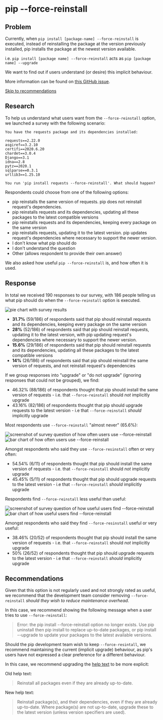 # pip --force-reinstall

## Problem

Currently, when `pip install [package-name] --force-reinstall` is executed, instead of reinstalling the package at the version previously installed, pip installs the package at the newest version available.

i.e. `pip install [package name] --force-reinstall` acts as `pip [package name] --upgrade`

We want to find out if users understand (or desire) this implicit behaviour.

More information can be found on [this GitHub issue](https://github.com/pypa/pip/issues/8238).

[Skip to recommendations](#recommendations)

## Research

To help us understand what users want from the `--force-reinstall` option, we launched a survey with the following scenario:

```
You have the requests package and its dependencies installed:

requests==2.22.0
asgiref==3.2.10
certifi==2020.6.20
chardet==3.0.4
Django==3.1
idna==2.8
pytz==2020.1
sqlparse==0.3.1
urllib3==1.25.10

You run 'pip install requests --force-reinstall'. What should happen?
```

Respondents could choose from one of the following options:

- pip reinstalls the same version of requests. pip does not reinstall request's dependencies.
- pip reinstalls requests and its dependencies, updating all these packages to the latest compatible versions
- pip reinstalls requests and its dependencies, keeping every package on the same version
- pip reinstalls requests, updating it to the latest version. pip updates request's dependencies where necessary to support the newer version.
- I don't know what pip should do
- I don't understand the question
- Other (allows respondent to provide their own answer)

We also asked how useful `pip --force-reinstall` is, and how often it is used.

## Response

In total we received 190 responses to our survey, with 186 people telling us what pip should do when the `--force-reinstall` option is executed.

![pie chart with survey results](https://i.imgur.com/yoN02o9.png)

- **31.7%** (59/186) of respondents said that pip should reinstall requests and its dependencies, keeping every package on the same version
- **28%** (52/186) of respondents said that pip should reinstall requests, updating it to the latest version, with pip updating request's dependencies where necessary to support the newer version.
- **15.6%** (29/186) of respondents said that pip should reinstall requests and its dependencies, updating all these packages to the latest compatible versions
- **14%** (26/186) of respondents said that pip should reinstall the same version of requests, and not reinstall request's dependencies

If we group responses into "upgrade" or "do not upgrade" (ignoring responses that could not be grouped), we find:

- 46.32% (88/186) of respondents thought that pip should install the same version of requests - i.e. that `--force-reinstall` should _not_ implicitly upgrade
- 43.16% (82/186) of respondents thought that pip should upgrade requests to the latest version - i.e that `--force-reinstall` _should_ implicitly upgrade

Most respondents use `--force-reinstall` "almost never" (65.6%):

![screenshot of survey question of how often users use --force-reinstall](https://i.imgur.com/fjLQUPV.png)
![bar chart of how often users use --force-reinstall](https://i.imgur.com/Xe1XDkI.png)

Amongst respondents who said they use `--force-resinstall` often or very often:

- 54.54% (6/11) of respondents thought that pip should install the same version of requests - i.e. that `--force-reinstall` should _not_ implicitly upgrade
- 45.45% (5/11) of respondents thought that pip should upgrade requests to the latest version - i.e that `--force-reinstall` _should_ implicitly upgrade

Respondents find `--force-reinstall` less useful than useful:

![screenshot of survey question of how useful users find --force-reinstall](https://i.imgur.com/6cv4lFn.png)
![bar chart of how useful users find --force-reinstall](https://i.imgur.com/gMUBDBo.png)

Amongst respondents who said they find `--force-resinstall` useful or very useful:

- 38.46% (20/52) of respondents thought that pip should install the same version of requests - i.e. that `--force-reinstall` should _not_ implicitly upgrade
- 50% (26/52) of respondents thought that pip should upgrade requests to the latest version - i.e that `--force-reinstall` _should_ implicitly upgrade

## Recommendations

Given that this option is not regularly used and not strongly rated as useful, we recommend that the development team consider removing `--force-reinstall` _should they wish to reduce maintenance overhead_.

In this case, we recommend showing the following message when a user tries to use `--force-reinstall`:

> Error: the pip install --force-reinstall option no longer exists. Use pip uninstall then pip install to replace up-to-date packages, or pip install --upgrade to update your packages to the latest available versions.

Should the pip development team wish to keep `--force-resintall`, we recommend maintaining the current (implicit upgrade) behaviour, as pip's users have not expressed a clear preference for a different behaviour.

In this case, we recommend upgrading the [help text](https://pip.pypa.io/en/stable/reference/pip_install/#cmdoption-force-reinstall) to be more explicit:

Old help text:

> Reinstall all packages even if they are already up-to-date.

New help text:

> Reinstall package(s), and their dependencies, even if they are already up-to-date. Where package(s) are not up-to-date, upgrade these to the latest version (unless version specifiers are used).
